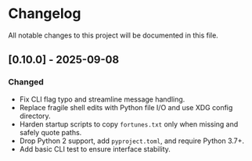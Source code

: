# Changelog

All notable changes to this project will be documented in this file.

## [0.10.0] - 2025-09-08
### Changed
- Fix CLI flag typo and streamline message handling.
- Replace fragile shell edits with Python file I/O and use XDG config directory.
- Harden startup scripts to copy `fortunes.txt` only when missing and safely quote paths.
- Drop Python 2 support, add `pyproject.toml`, and require Python 3.7+.
- Add basic CLI test to ensure interface stability.

